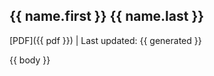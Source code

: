 ## {{ name.first }} {{ name.last }} ##

[PDF]({{ pdf }}) |
Last updated: {{ generated }}


{{ body }}
